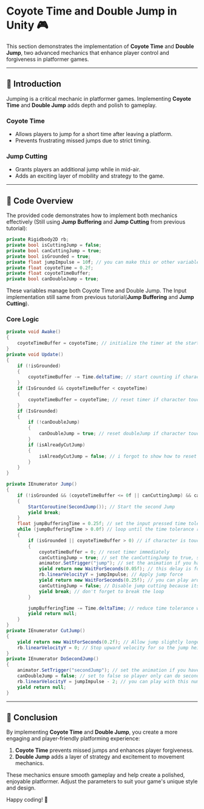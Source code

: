 # Coyote Time and Double Jump in Unity 🎮

This section demonstrates the implementation of **Coyote Time** and **Double Jump**, two advanced mechanics that enhance player control and forgiveness in platformer games.

---

## 📝 **Introduction** 
Jumping is a critical mechanic in platformer games. Implementing **Coyote Time** and **Double Jump** adds depth and polish to gameplay.

### **Coyote Time**  
- Allows players to jump for a short time after leaving a platform.
- Prevents frustrating missed jumps due to strict timing. 

### **Jump Cutting**  
- Grants players an additional jump while in mid-air.  
- Adds an exciting layer of mobility and strategy to the game.

---

## 🚀 **Code Overview** 

The provided code demonstrates how to implement both mechanics effectively (Still using **Jump Buffering** and **Jump Cutting** from previous tutorial):  
```csharp
private Rigidbody2D rb;
private bool isCuttingJump = false;
private bool canCuttingJump = true;
private bool isGrounded = true;
private float jumpImpulse = 10f; // you can make this or other variable field to be SerializeField/public so you can edit it in inspector and have tracking on it.
private float coyoteTime = 0.2f;
private float coyoteTimeBuffer;
private bool canDoubleJump = true;
```
These variables manage both Coyote Time and Double Jump. The Input implementation still same from previous tutorial(**Jump Buffering** and **Jump Cutting**).

### **Core Logic**
```csharp
private void Awake()
{
    coyoteTimeBuffer = coyoteTime; // initialize the timer at the start
}
private void Update()
{
    if (!isGrounded)
    {
        coyoteTimeBuffer -= Time.deltaTime; // start counting if character is not grounded/in mid-air
    }
    if (IsGrounded && coyoteTimeBuffer < coyoteTime)
    {
        coyoteTimeBuffer = coyoteTime; // reset timer if character touch the ground 
    }
    if (IsGrounded)
    {
        if (!canDoubleJump)
        {
            canDoubleJump = true; // reset doubleJump if character touch the ground, so player can do double jump again after it
        }
        if (isAlreadyCutJump)
        {
            isAlreadyCutJump = false; // i forgot to show how to reset cut jump bool on the previous tutorial
        }
    }
}

private IEnumerator Jump()
{
    if (!isGrounded && (coyoteTimeBuffer <= 0f || canCuttingJump) && canDoubleJump) // if it from falling then check if the coyoteTime is reached below zero, if it from jump then check if player canCuttingJump(so if the player start falling after jump it still can do secondJump due to coyoteTime already reached zero, this was my method to prevent double jumping before coyote time zero if it not already jump)
    {
        StartCoroutine(SecondJump()); // Start the second Jump
        yield break; 
    }
    float jumpBufferingTime = 0.25f; // set the input pressed time tolerance(bigger number will make you can press jump input way before it land on the ground) 
    while (jumpBufferingTime > 0.0f) // loop until the time tolerance reached zero
    {
        if (isGrounded || coyoteTimeBuffer > 0) // if character is touching the ground 
        {
            coyoteTimeBuffer = 0; // reset timer immediately
            canCuttingJump = true; // set the canCuttingJump to true, so player can make jump cutting 
            animator.SetTrigger("jump"); // set the animation if you have
            yield return new WaitForSeconds(0.05f); // this delay is for sync with animation, delete this line if you want no delay
            rb.linearVelocityY = jumpImpulse; // Apply jump force 
            yield return new WaitForSeconds(0.25f); // you can play around with this number base on how long your jump states before reaching your maximum velocity
            canCuttingJump = false; // Disable jump cutting because its already reached the max jump height
            yield break; // don't forget to break the loop
        }

        jumpBufferingTime -= Time.deltaTime; // reduce time tolerance with Time.deltaTime so it have fixed number base on time.
        yield return null;
    }
}
private IEnumerator CutJump()
{
    yield return new WaitForSeconds(0.2f); // Allow jump slightly longer so the jump is not to short 
    rb.linearVelocityY = 0; // Stop upward velocity for so the jump height will be cut and start falling
}
private IEnumerator DoSecondJump()
{
    animator.SetTrigger("secondJump"); // set the animation if you have, you can add delay to match your animation
    canDoubleJump = false; // set to false so player only can do second jump once before touching the ground
    rb.linearVelocityY = jumpImpulse - 2; // you can play with this number, i do substract the normal jumpImpulse so the second jump will not have same vertical boost.
    yield return null;
}
```
---

## 🏁 **Conclusion**

By implementing **Coyote Time** and **Double Jump**, you create a more engaging and player-friendly platforming experience:

1. **Coyote Time** prevents missed jumps and enhances player forgiveness.
2. **Double Jump** adds a layer of strategy and excitement to movement mechanics. 

These mechanics ensure smooth gameplay and help create a polished, enjoyable platformer. Adjust the parameters to suit your game's unique style and design.

Happy coding! 🚀 
